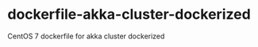 dockerfile-akka-cluster-dockerized
========================

CentOS 7 dockerfile for akka cluster dockerized


